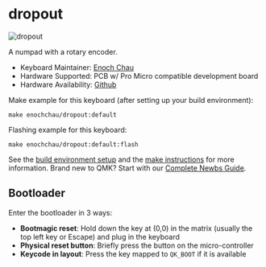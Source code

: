 # dropout

![dropout](https://i.imgur.com/VTjdJ4e.jpeg)

A numpad with a rotary encoder.

* Keyboard Maintainer: [Enoch Chau](https://github.com/enochchau)
* Hardware Supported: PCB w/ Pro Micro compatible development board
* Hardware Availability: [Github](https://github.com/enochchau/dropout-numpad)

Make example for this keyboard (after setting up your build environment):

    make enochchau/dropout:default

Flashing example for this keyboard:

    make enochchau/dropout:default:flash

See the [build environment setup](https://docs.qmk.fm/#/getting_started_build_tools) and the [make instructions](https://docs.qmk.fm/#/getting_started_make_guide) for more information. Brand new to QMK? Start with our [Complete Newbs Guide](https://docs.qmk.fm/#/newbs).

## Bootloader

Enter the bootloader in 3 ways:

* **Bootmagic reset**: Hold down the key at (0,0) in the matrix (usually the top left key or Escape) and plug in the keyboard
* **Physical reset button**: Briefly press the button on the micro-controller
* **Keycode in layout**: Press the key mapped to `QK_BOOT` if it is available
